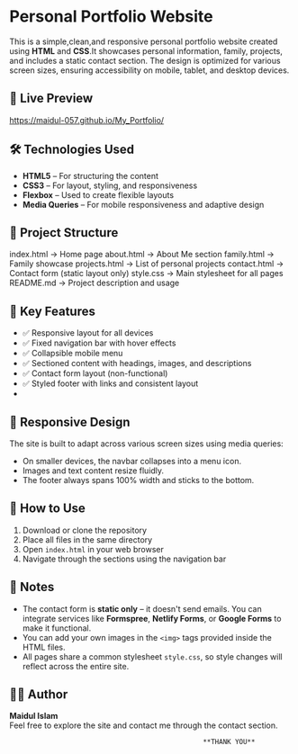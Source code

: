 # Personal Portfolio Website

This is a simple,clean,and responsive personal portfolio website created using **HTML** and **CSS**.It showcases personal information, family, projects, and includes a static contact section. The design is optimized for various screen sizes, ensuring accessibility on mobile, tablet, and desktop devices.

## 🔗 Live Preview

https://maidul-057.github.io/My_Portfolio/


## 🛠️ Technologies Used

- **HTML5** – For structuring the content  
- **CSS3** – For layout, styling, and responsiveness  
- **Flexbox** – Used to create flexible layouts  
- **Media Queries** – For mobile responsiveness and adaptive design  

## 📁 Project Structure

index.html → Home page
about.html → About Me section
family.html → Family showcase
projects.html → List of personal projects
contact.html → Contact form (static layout only)
style.css → Main stylesheet for all pages
README.md → Project description and usage

## 🎯 Key Features

- ✅ Responsive layout for all devices  
- ✅ Fixed navigation bar with hover effects  
- ✅ Collapsible mobile menu  
- ✅ Sectioned content with headings, images, and descriptions  
- ✅ Contact form layout (non-functional)  
- ✅ Styled footer with links and consistent layout
- 
## 📱 Responsive Design

The site is built to adapt across various screen sizes using media queries:
- On smaller devices, the navbar collapses into a menu icon.
- Images and text content resize fluidly.
- The footer always spans 100% width and sticks to the bottom.

## 🚀 How to Use

1. Download or clone the repository  
2. Place all files in the same directory  
3. Open `index.html` in your web browser  
4. Navigate through the sections using the navigation bar  

## 📌 Notes

- The contact form is **static only** – it doesn't send emails. You can integrate services like **Formspree**, **Netlify Forms**, or **Google Forms** to make it functional.
- You can add your own images in the `<img>` tags provided inside the HTML files.
- All pages share a common stylesheet `style.css`, so style changes will reflect across the entire site.

## 🙋‍♂️ Author

**Maidul Islam**  
Feel free to explore the site and contact me through the contact section.

                                                    **THANK YOU**

